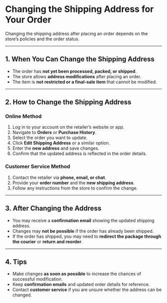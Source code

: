 # Changing the Shipping Address for Your Order

Changing the shipping address after placing an order depends on the store’s policies and the order status.

---

## 1. When You Can Change the Shipping Address

- The order has **not yet been processed, packed, or shipped**.
- The store allows **address modifications** after placing an order.
- The item is **not restricted or a final-sale item** that cannot be modified.

---

## 2. How to Change the Shipping Address

### **Online Method**

1. Log in to your account on the retailer’s website or app.
2. Navigate to **Orders** or **Purchase History**.
3. Select the order you want to update.
4. Click **Edit Shipping Address** or a similar option.
5. Enter the **new address** and save changes.
6. Confirm that the updated address is reflected in the order details.

### **Customer Service Method**

1. Contact the retailer via **phone, email, or chat**.
2. Provide your **order number** and the **new shipping address**.
3. Follow any instructions from the store to confirm the change.

---

## 3. After Changing the Address

- You may receive a **confirmation email** showing the updated shipping address.
- Changes may **not be possible** if the order has already been shipped.
- If the order has shipped, you may need to **redirect the package through the courier** or **return and reorder**.

---

## 4. Tips

- Make changes **as soon as possible** to increase the chances of successful modification.
- Keep **confirmation emails** and updated order details for reference.
- Contact **customer service** if you are unsure whether the address can be changed.
